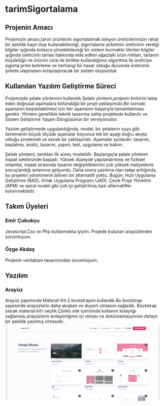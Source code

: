 # tarimSigortalama

## Projenin Amacı
Projemizin amacı,tarım ürünlerini sigortalatmak isteyen üreticilerimizin rahat bir şekilde kayıt olup kullanabileceği, sigortalama şirketinin üreticinin verdiği bilgiler ışığında kolayca yönetebileceği bir sistem kurmaktır.Verilen bilgiler ışığında üreticinin tarlası hakkında elde edilen ağaçtaki ürün miktarı, tarlanın büyüklüğü ve ürünün cinsi ile birlikte kullandığımız algoritma ile üreticiye sigorta primi belirleme ve herhangi bir hasar olduğu durumda üreticinin şirkete ulaşmasını kolaylaştıracak bir sistem oluşturduk

## Kullanılan Yazılım Geliştirme Süreci
Projemizde şelale yöntemini kullandık.Şelale yöntemi,projenin birbirini takip eden doğrusal aşamalara bölündüğü bir proje yaklaşımıdır.Bir sonraki aşamanın başlatılabilmesi için her aşamanın başarıyla tamamlanması gerekir. Yöntem genellikle teknik tasarıma sahip projelerde kullanılır ve Sistem Geliştirme Yaşam Döngüsünün bir versiyonudur.

Yazılım geliştirmede uygulandığında, model, bir şelalenin suyu gibi ilerlemenin büyük ölçüde aşamalar boyunca tek bir aşağı doğru akışta olduğu yinelemeli ve esnek bir yaklaşımdır. Aşamalar şunlardır: tasarım, başlatma, analiz, tasarım, yapım, test, uygulama ve bakım.

Şelale yöntemi, tanıtılan ilk süreç modelidir. Başlangıçta şelale yöntemi inşaat sektöründe başladı. Yüksek düzeyde yapılandırılmış ve fiziksel ortamlar, inşaat sırasında tasarım değişikliklerinin çok yüksek maliyetlerle sonuçlandığı anlamına geliyordu. Daha sonra yazılıma olan talep arttığında, bu projeleri yönetmenin bilinen bir alternatifi yoktu. Bugün, Hızlı Uygulama Geliştirme (RAD), Ortak Uygulama Programı (JAD), Çevik Proje Yönetimi (APM) ve spiral model gibi çok iyi geliştirilmiş bazı alternatifler bulunmaktadır.

## Takım Üyeleri
### Emir Çubukçu
Javascript,Css ve Php kullanmakta iyiyim.
Projede bulunan arayüzlerden sorumluyum.
### Özge Akdaş
Projenin veritabanı tasarımından sorumluyum.




## Yazılım 

### Arayüz
Arayüz yapımında Materail Kit-2 bootstrapini kullandık.Bu bootstrap sayesinde arayüzlerin daha akışkan ve duyarlı olmasını sağladık. Bootstrap olarak material kit'i seçtik.Çünkü site içerisinde kullanım kolaylığı sağlaması,arayüzlerin anlaşılırlığının iyi olması ve dokümantasyonun detaylı bir şekilde yazılmış olmasıdır.
![alt_text](https://github.com/emircubukcu/tarimSigortalama/blob/main/img_readme/Material-kit.PNG "Material Kit-2")
